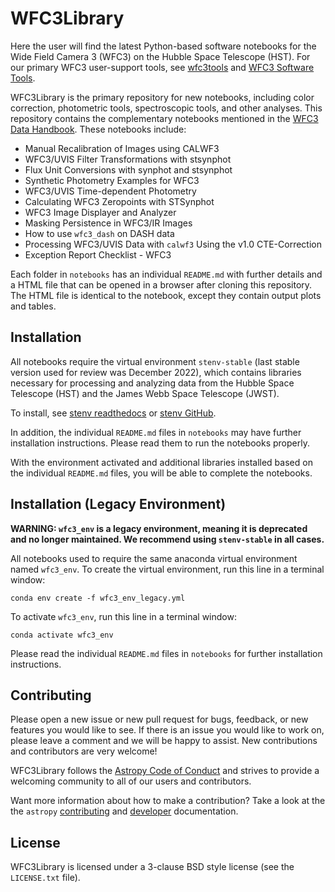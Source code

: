 WFC3Library
===========

Here the user will find the latest Python-based software notebooks for the Wide
Field Camera 3 (WFC3) on the Hubble Space Telescope (HST). For our primary WFC3
user-support tools, see [wfc3tools](https://github.com/spacetelescope/wfc3tools) and 
[WFC3 Software Tools](https://www.stsci.edu/hst/instrumentation/wfc3/software-tools).

WFC3Library is the primary repository for new notebooks, including color 
correction, photometric tools, spectroscopic tools, and other analyses. This 
repository contains the complementary notebooks mentioned in the 
[WFC3 Data Handbook](https://hst-docs.stsci.edu/wfc3dhb). These notebooks include:

- Manual Recalibration of Images using CALWF3
- WFC3/UVIS Filter Transformations with stsynphot
- Flux Unit Conversions with synphot and stsynphot
- Synthetic Photometry Examples for WFC3
- WFC3/UVIS Time-dependent Photometry
- Calculating WFC3 Zeropoints with STSynphot
- WFC3 Image Displayer and Analyzer
- Masking Persistence in WFC3/IR Images
- How to use `wfc3_dash` on DASH data
- Processing WFC3/UVIS Data with `calwf3` Using the v1.0 CTE-Correction
- Exception Report Checklist - WFC3

Each folder in `notebooks` has an individual `README.md` with further 
details and a HTML file that can be opened in a browser after cloning this 
repository. The HTML file is identical to the notebook, except they contain 
output plots and tables.

Installation
------------

All notebooks require the virtual environment `stenv-stable` (last stable 
version used for review was December 2022), which contains libraries necessary
for processing and analyzing data from the Hubble Space Telescope (HST) and the
James Webb Space Telescope (JWST).

To install, see [stenv readthedocs](https://stenv.readthedocs.io/en/latest/)
or [stenv GitHub](https://github.com/spacetelescope/stenv). 

In addition, the individual `README.md` files in `notebooks` may have 
further installation instructions. Please read them to run the notebooks 
properly.

With the environment activated and additional libraries installed based on the
individual `README.md` files, you will be able to complete the notebooks.

Installation (Legacy Environment)
---------------------------------

**WARNING: `wfc3_env` is a legacy environment, meaning it is deprecated**
**and no longer maintained. We recommend using `stenv-stable` in all cases.**

All notebooks used to require the same anaconda virtual environment named 
`wfc3_env`. To create the virtual environment, run this line in a terminal 
window:

    conda env create -f wfc3_env_legacy.yml

To activate `wfc3_env`, run this line in a terminal window:

    conda activate wfc3_env

Please read the individual `README.md` files in `notebooks` for further 
installation instructions.

Contributing
------------

Please open a new issue or new pull request for bugs, feedback, or new features
you would like to see. If there is an issue you would like to work on, please
leave a comment and we will be happy to assist. New contributions and
contributors are very welcome!

WFC3Library follows the 
[Astropy Code of Conduct](https://www.astropy.org/code_of_conduct.html)
and strives to provide a welcoming community to all of our users and 
contributors.

Want more information about how to make a contribution?  Take a look at
the the `astropy` 
[contributing](https://www.astropy.org/contribute.html)
and [developer](https://docs.astropy.org/en/stable/index.html#developer-documentation) 
documentation.


License
-------

WFC3Library is licensed under a 3-clause BSD style license (see the `LICENSE.txt` file).
